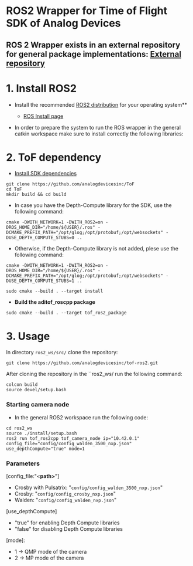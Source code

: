 # ROS2 Wrapper for Time of Flight SDK of Analog Devices

## ROS 2 Wrapper exists in an external repository for general package implementations: [External repository](https://github.com/analogdevicesinc/tof-ros2)

# 1. Install ROS2

- Install the recommended [ROS2 distribution](https://docs.ros.org/en/rolling/Releases.html) for your operating system**
  - [ROS Install page](https://docs.ros.org/en/foxy/Installation.html)

- In order to prepare the system to run the ROS wrapper in the general catkin workspace make sure to install correctly the following libraries:

# 2. ToF dependency


- [Install SDK dependencies](https://github.com/analogdevicesinc/ToF/blob/master/doc/itof/linux_build_instructions.md)

```console
git clone https://github.com/analogdevicesinc/ToF
cd ToF
mkdir build && cd build
```
* In case you have the Depth-Compute library for the SDK, use the following command:
```console
cmake -DWITH_NETWORK=1 -DWITH_ROS2=on -DROS_HOME_DIR="/home/${USER}/.ros" -DCMAKE_PREFIX_PATH="/opt/glog;/opt/protobuf;/opt/websockets" -DUSE_DEPTH_COMPUTE_STUBS=0 ..
```
* Otherwise, if the Depth-Compute library is not added, plese use the following command:
```console
cmake -DWITH_NETWORK=1 -DWITH_ROS2=on -DROS_HOME_DIR="/home/${USER}/.ros" -DCMAKE_PREFIX_PATH="/opt/glog;/opt/protobuf;/opt/websockets" -DUSE_DEPTH_COMPUTE_STUBS=1 ..
```

```console
sudo cmake --build . --target install
```
- **Build the aditof_roscpp package**
```console
sudo cmake --build . --target tof_ros2_package
```

# 3. Usage

In directory ```ros2_ws/src/``` clone the repository:

```console
git clone https://github.com/analogdevicesinc/tof-ros2.git
```

After cloning the repository in the ``ros2_ws/ run the following command:
 
```console
colcon build
source devel/setup.bash
```

### Starting camera node
- In the general ROS2 workspace run the following code:
```console
cd ros2_ws
source ./install/setup.bash
ros2 run tof_ros2cpp tof_camera_node ip="10.42.0.1" config_file="config/config_walden_3500_nxp.json" use_depthCompute="true" mode=1
```
### Parameters
 [config_file:"<<b>path></b>"]
* Crosby with Pulsatrix: "```config/config_walden_3500_nxp.json```"
* Crosby: "```config/config_crosby_nxp.json```"
* Walden: "```config/config_walden_nxp.json```"

 [use_depthCompute] 
 - "true" for enabling Depth Compute libraries
 - "false" for disabling Depth Compute libraries 

 [mode]:
* 1 -> QMP mode of the camera
* 2 -> MP mode of the camera


